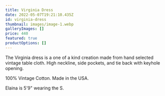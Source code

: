 ```yaml
---
title: Virginia Dress
date: 2022-05-07T19:21:10.435Z
id: virginia-dress
thumbnail: images/image-1.webp
galleryImages: []
price: 440
featured: true
productOptions: []
---
```

The Virginia dress is a one of a kind creation made from hand selected vintage table cloth. High neckline, side pockets, and tie back with keyhole opening.

100% Vintage Cotton.  Made in the USA.

Elaina is 5'9" wearing the S.